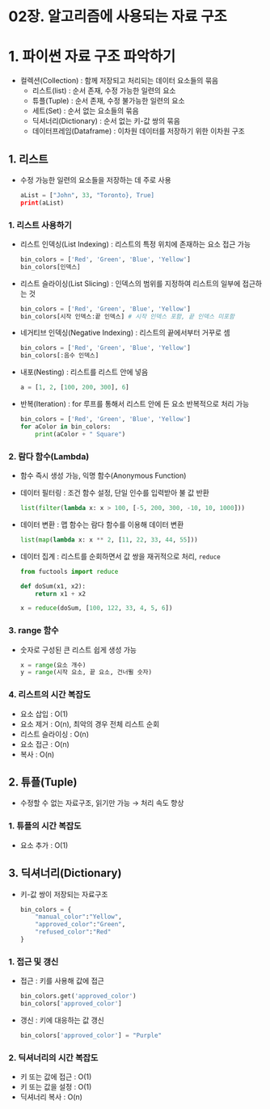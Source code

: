 # 02장. 알고리즘에 사용되는 자료 구조

# 1. 파이썬 자료 구조 파악하기

- 컬렉션(Collection) : 함께 저장되고 처리되는 데이터 요소들의 묶음
    - 리스트(list) : 순서 존재, 수정 가능한 일련의 요소
    - 튜플(Tuple) : 순서 존재, 수정 불가능한 일련의 요소
    - 세트(Set) : 순서 없는 요소들의 묶음
    - 딕셔너리(Dictionary) : 순서 없는 키-값 쌍의 묶음
    - 데이터프레임(Dataframe) : 이차원 데이터를 저장하기 위한 이차원 구조

## 1. 리스트

- 수정 가능한 일련의 요소들을 저장하는 데 주로 사용
    
    ```python
    aList = ["John", 33, "Toronto}, True]
    print(aList)
    ```
    

### 1. 리스트 사용하기

- 리스트 인덱싱(List Indexing) : 리스트의 특정 위치에 존재하는 요소 접근 가능
    
    ```python
    bin_colors = ['Red', 'Green', 'Blue', 'Yellow']
    bin_colors[인덱스]
    ```
    
- 리스트 슬라이싱(List Slicing) : 인덱스의 범위를 지정하여 리스트의 일부에 접근하는 것
    
    ```python
    bin_colors = ['Red', 'Green', 'Blue', 'Yellow']
    bin_colors[시작 인덱스:끝 인덱스] # 시작 인덱스 포함, 끝 인덱스 미포함
    ```
    
- 네거티브 인덱싱(Negative Indexing) : 리스트의 끝에서부터 거꾸로 셈
    
    ```python
    bin_colors = ['Red', 'Green', 'Blue', 'Yellow']
    bin_colors[:음수 인덱스]
    ```
    
- 내포(Nesting) : 리스트를 리스트 안에 넣음
    
    ```python
    a = [1, 2, [100, 200, 300], 6]
    ```
    
- 반복(Iteration) : for 루프를 통해서 리스트 안에 든 요소 반복적으로 처리 가능
    
    ```python
    bin_colors = ['Red', 'Green', 'Blue', 'Yellow']
    for aColor in bin_colors:
        print(aColor + " Square")
    ```
    

### 2. 람다 함수(Lambda)

- 함수 즉시 생성 가능, 익명 함수(Anonymous Function)
- 데이터 필터링 : 조건 함수 설정, 단일 인수를 입력받아 불 값 반환
    
    ```python
    list(filter(lambda x: x > 100, [-5, 200, 300, -10, 10, 1000]))
    ```
    
- 데이터 변환 : 맵 함수는 람다 함수를 이용해 데이터 변환
    
    ```python
    list(map(lambda x: x ** 2, [11, 22, 33, 44, 55]))
    ```
    
- 데이터 집계 : 리스트를 순회하면서 값 쌍을 재귀적으로 처리, `reduce`
    
    ```python
    from fuctools import reduce
    
    def doSum(x1, x2):
        return x1 + x2
    
    x = reduce(doSum, [100, 122, 33, 4, 5, 6])
    ```
    

### 3. range 함수

- 숫자로 구성된 큰 리스트 쉽게 생성 가능
    
    ```python
    x = range(요소 개수)
    y = range(시작 요소, 끝 요소, 건너뛸 숫자)
    ```
    

### 4. 리스트의 시간 복잡도

- 요소 삽입 : O(1)
- 요소 제거 : O(n), 최악의 경우 전체 리스트 순회
- 리스트 슬라이싱 : O(n)
- 요소 접근 : O(n)
- 복사 : O(n)

## 2. 튜플(Tuple)

- 수정할 수 없는 자료구조, 읽기만 가능 → 처리 속도 향상

### 1. 튜플의 시간 복잡도

- 요소 추가 : O(1)

## 3. 딕셔너리(Dictionary)

- 키-값 쌍이 저장되는 자료구조
    
    ```python
    bin_colors = {
        "manual_color":"Yellow",
        "approved_color":"Green",
        "refused_color":"Red"
    }
    ```
    

### 1. 접근 및 갱신

- 접근 : 키를 사용해 값에 접근
    
    ```python
    bin_colors.get('approved_color')
    bin_colors['approved_color']
    ```
    
- 갱신 : 키에 대응하는 값 갱신
    
    ```python
    bin_colors['approved_color'] = "Purple"
    ```
    

### 2. 딕셔너리의 시간 복잡도

- 키 또는 값에 접근 : O(1)
- 키 또는 값을 설정 : O(1)
- 딕셔너리 복사 : O(n)